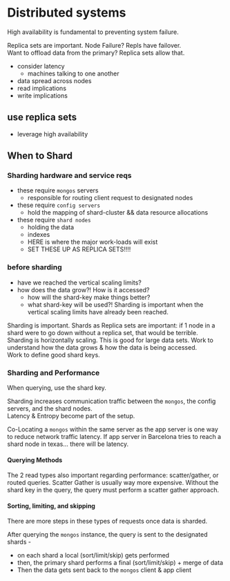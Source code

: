 # Distributed systems

High availability is fundamental to preventing system failure.

Replica sets are important. Node Failure? Repls have failover.  
Want to offload data from the primary? Replica sets allow that.

- consider latency
  - machines talking to one another
- data spread across nodes
- read implications
- write implications

## use replica sets

- leverage high availability

## When to Shard

### Sharding hardware and service reqs

- these require `mongos` servers
  - responsible for routing client request to designated nodes
- these require `config servers`
  - hold the mapping of shard-cluster && data resource allocations
- these require `shard nodes`
  - holding the data
  - indexes
  - HERE is where the major work-loads will exist
  - SET THESE UP AS REPLICA SETS!!!!

### before sharding

- have we reached the vertical scaling limits?
- how does the data grow?! How is it accessed?
  - how will the shard-key make things better?
  - what shard-key will be used?!
    Sharding is important when the vertical scaling limits have already been reached.

Sharding is important. Shards as Replica sets are important: if 1 node in a shard were to go down without a replica set, that would be terrible.
Sharding is horizontally scaling. This is good for large data sets.
Work to understand how the data grows & how the data is being accessed.  
Work to define good shard keys.

### Sharding and Performance

When querying, use the shard key.

Sharding increases communication traffic between the `mongos`, the config servers, and the shard nodes.  
Latency & Entropy become part of the setup.

Co-Locating a `mongos` within the same server as the app server is one way to reduce network traffic latency. If app server in Barcelona tries to reach a shard node in texas... there will be latency.

#### Querying Methods

The 2 read types also important regarding performance: scatter/gather, or routed queries. Scatter Gather is usually way more expensive. Without the shard key in the query, the query must perform a scatter gather approach.

#### Sorting, limiting, and skipping

There are more steps in these types of requests once data is sharded.

After querying the `mongos` instance, the query is sent to the designated shards -

- on each shard a local (sort/limit/skip) gets performed
- then, the primary shard performs a final (sort/limit/skip) + merge of data
- Then the data gets sent back to the `mongos` client & app client

